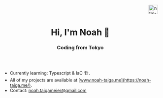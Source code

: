 <a href="https://www.codewars.com/users/Octosub" target="blank"><img align="right" src="https://www.codewars.com/users/Octosub/badges/large" alt="ntm-codewars-badge" height="30" width="auto"/></a>
<br>
<br>
<h1 align="center">Hi, I'm Noah 👋</h1>
<h3 align="center">Coding from Tokyo</h3>
<br>
<br>

- Currently learning: Typescript & IaC 🏗️.
- All of my projects are available at [www.noah-taiga.me](https://noah-taiga.me/).
- Contact: [noah.taigameier@gmail.com](noah.taigameier@gmail.com)
